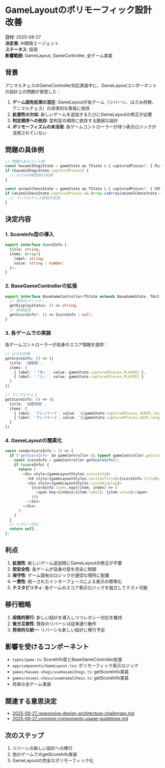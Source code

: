 # GameLayoutのポリモーフィック設計改善

**日付**: 2025-08-27  
**決定者**: AI開発エージェント  
**ステータス**: 採用  
**影響範囲**: GameLayout, GameController, 全ゲーム実装  

## 背景

アニマルチェスのGameController対応実装中に、GameLayoutコンポーネントの設計上の問題が発覚した：

1. **ゲーム固有処理の混在**: GameLayoutが各ゲーム（リバーシ、はさみ将棋、アニマルチェス）の具体的な実装に依存
2. **拡張性の欠如**: 新しいゲームを追加するたびにGameLayoutの修正が必要
3. **判定順序への依存**: 型判定の順序に依存する脆弱な設計
4. **ポリモーフィズムの未活用**: 各ゲームコントローラーが持つ表示ロジックが活用されていない

## 問題の具体例

```typescript
// 問題のあるコード例
const hasamiShogiState = gameState as TState & { capturedPieces?: { PLAYER1: number; PLAYER2: number } };
if (hasamiShogiState.capturedPieces) {
  // はさみ将棋固有の処理
}

const animalChessState = gameState as TState & { capturedPieces?: { SENTE: string[]; GOTE: string[] } };
if (animalChessState.capturedPieces && Array.isArray(animalChessState.capturedPieces.SENTE)) {
  // アニマルチェス固有の処理
}
```

## 決定内容

### 1. ScoreInfo型の導入

```typescript
export interface ScoreInfo {
  title: string;
  items: Array<{
    label: string;
    value: string | number;
  }>;
}
```

### 2. BaseGameControllerの拡張

```typescript
export interface BaseGameController<TState extends BaseGameState, TAction> {
  // 既存のメソッド...
  getDisplayStatus: () => string;
  // 新規追加
  getScoreInfo?: () => ScoreInfo | null;
}
```

### 3. 各ゲームでの実装

各ゲームコントローラーが自身のスコア情報を提供：

```typescript
// はさみ将棋
getScoreInfo: () => ({
  title: '捕獲数',
  items: [
    { label: '「歩」', value: gameState.capturedPieces.PLAYER2 },
    { label: '「と」', value: gameState.capturedPieces.PLAYER1 }
  ]
})

// アニマルチェス
getScoreInfo: () => ({
  title: '捕獲駒数',
  items: [
    { label: 'プレイヤー1', value: `${gameState.capturedPieces.SENTE.length}個` },
    { label: 'プレイヤー2', value: `${gameState.capturedPieces.GOTE.length}個` }
  ]
})
```

### 4. GameLayoutの簡素化

```typescript
const renderScoreInfo = () => {
  if ('getScoreInfo' in gameController && typeof gameController.getScoreInfo === 'function') {
    const scoreInfo = gameController.getScoreInfo();
    if (scoreInfo) {
      return (
        <div style={gameLayoutStyles.scoreInfo}>
          <h4 style={gameLayoutStyles.sectionTitle}>{scoreInfo.title}</h4>
          <div style={gameLayoutStyles.scoreDisplay}>
            {scoreInfo.items.map((item, index) => (
              <span key={index}>{item.label}: {item.value}</span>
            ))}
          </div>
        </div>
      );
    }
  }
  // レガシー対応...
  return null;
};
```

## 利点

1. **拡張性**: 新しいゲーム追加時にGameLayoutの修正が不要
2. **型安全性**: 各ゲームが自身の型を完全に制御
3. **保守性**: ゲーム固有のロジックが適切な場所に配置
4. **一貫性**: 統一されたインターフェースによる表示の標準化
5. **テスタビリティ**: 各ゲームのスコア表示ロジックを独立してテスト可能

## 移行戦略

1. **段階的移行**: 新しい設計を導入しつつレガシー対応を維持
2. **後方互換性**: 既存のリバーシは従来通り動作
3. **将来的な統一**: リバーシも新しい設計に移行予定

## 影響を受けるコンポーネント

- `types/game.ts`: ScoreInfo型とBaseGameController拡張
- `app/components/GameLayout.tsx`: ポリモーフィック表示ロジック
- `games/hasami-shogi/useHasamiShogi.ts`: getScoreInfo実装
- `games/animal-chess/useAnimalChess.ts`: getScoreInfo実装
- 将来の全ゲーム実装

## 関連する意思決定

- [2025-08-27_responsive-design-architecture-challenges.md](./2025-08-27_responsive-design-architecture-challenges.md)
- [2025-08-27_common-components-usage-guidelines.md](./2025-08-27_common-components-usage-guidelines.md)

## 次のステップ

1. リバーシの新しい設計への移行
2. 他のゲームでのgetScoreInfo実装
3. GameLayoutの完全なポリモーフィック化